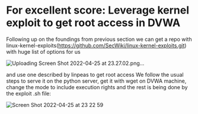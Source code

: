 
# For excellent score: Leverage kernel exploit to get root access in DVWA

Following up on the foundings from previous section we can get a repo with linux-kernel-exploits(https://github.com/SecWiki/linux-kernel-exploits.git) with huge list of options for us

![Uploading Screen Shot 2022-04-25 at 23.27.02.png…]()

 and use one described by linpeas to get root access
We follow the usual steps to serve it on the python server, get it with wget on DVWA machine, change the mode to include execution rights and the rest is being done by the exploit .sh file: 

![Screen Shot 2022-04-25 at 23 22 59](https://user-images.githubusercontent.com/18306338/165168958-b05b4053-081e-4fe4-b134-7513dcb6a7fc.png)

